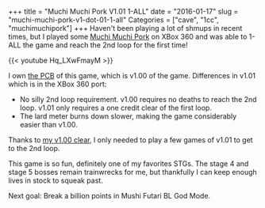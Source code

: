 +++
title = "Muchi Muchi Pork V1.01 1-ALL"
date = "2016-01-17"
slug = "muchi-muchi-pork-v1-dot-01-1-all"
Categories = ["cave", "1cc", "muchimuchipork"]
+++
Haven't been playing a lot of shmups in recent times, but I played some [Muchi Muchi Pork](http://www.hardcoregaming101.net/muchimuchipork/muchimuchipork.htm) on XBox 360 and was able to 1-ALL the game and reach the 2nd loop for the first time!

{{< youtube Hq_LXwFmayM  >}}

I own [the PCB](/blog/2014/01/muchi-muchi-pork-pcb/) of this game, which is v1.00 of the game. Differences in v1.01 which is in the XBox 360 port:

- No silly 2nd loop requirement. v1.00 requires no deaths to reach the 2nd loop. v1.01 only requires a one credit clear of the first loop.
- The lard meter burns down slower, making the game considerably easier than v1.00.

Thanks to [my v1.00 clear](/blog/2014/06/muchi-muchi-pork-1-all/), I only needed to play a few games of v1.01 to get to the 2nd loop.

This game is so fun, definitely one of my favorites STGs. The stage 4 and stage 5 bosses remain trainwrecks for me, but thankfully I can keep enough lives in stock to squeak past.

Next goal: Break a billion points in Mushi Futari BL God Mode.
